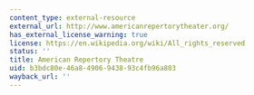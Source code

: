 ```yaml
---
content_type: external-resource
external_url: http://www.americanrepertorytheater.org/
has_external_license_warning: true
license: https://en.wikipedia.org/wiki/All_rights_reserved
status: ''
title: American Repertory Theatre
uid: b3bdc80e-46a8-4906-9438-93c4fb96a803
wayback_url: ''
---
```

